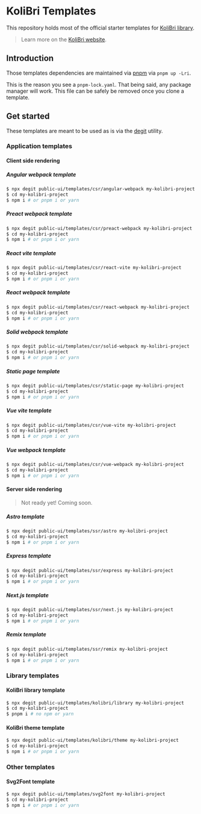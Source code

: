 <!-- <p>
  <img width="100%" src="https://raw.githubusercontent.com/public-ui/templates/master/banner.png" alt="Solid Vite Templates">
</p> -->

# KoliBri Templates

This repository holds most of the official starter templates for [KoliBri library](https://github.com/public-ui/kolibri).

> Learn more on the [KoliBri website](https://public-ui.github.io/en/).

## Introduction

Those templates dependencies are maintained via [pnpm](https://pnpm.io) via `pnpm up -Lri`.

This is the reason you see a `pnpm-lock.yaml`. That being said, any package manager will work. This file can be safely be removed once you clone a template.

## Get started

These templates are meant to be used as is via the [degit](https://github.com/Rich-Harris/degit) utility.

### Application templates

#### Client side rendering

##### Angular webpack template

```bash
$ npx degit public-ui/templates/csr/angular-webpack my-kolibri-project
$ cd my-kolibri-project
$ npm i # or pnpm i or yarn
```

##### Preact webpack template

```bash
$ npx degit public-ui/templates/csr/preact-webpack my-kolibri-project
$ cd my-kolibri-project
$ npm i # or pnpm i or yarn
```

##### React vite template

```bash
$ npx degit public-ui/templates/csr/react-vite my-kolibri-project
$ cd my-kolibri-project
$ npm i # or pnpm i or yarn
```

##### React webpack template

```bash
$ npx degit public-ui/templates/csr/react-webpack my-kolibri-project
$ cd my-kolibri-project
$ npm i # or pnpm i or yarn
```

##### Solid webpack template

```bash
$ npx degit public-ui/templates/csr/solid-webpack my-kolibri-project
$ cd my-kolibri-project
$ npm i # or pnpm i or yarn
```

##### Static page template

```bash
$ npx degit public-ui/templates/csr/static-page my-kolibri-project
$ cd my-kolibri-project
$ npm i # or pnpm i or yarn
```

##### Vue vite template

```bash
$ npx degit public-ui/templates/csr/vue-vite my-kolibri-project
$ cd my-kolibri-project
$ npm i # or pnpm i or yarn
```

##### Vue webpack template

```bash
$ npx degit public-ui/templates/csr/vue-webpack my-kolibri-project
$ cd my-kolibri-project
$ npm i # or pnpm i or yarn
```

#### Server side rendering

> Not ready yet! Coming soon.

##### Astro template

```bash
$ npx degit public-ui/templates/ssr/astro my-kolibri-project
$ cd my-kolibri-project
$ npm i # or pnpm i or yarn
```

##### Express template

```bash
$ npx degit public-ui/templates/ssr/express my-kolibri-project
$ cd my-kolibri-project
$ npm i # or pnpm i or yarn
```

##### Next.js template

```bash
$ npx degit public-ui/templates/ssr/next.js my-kolibri-project
$ cd my-kolibri-project
$ npm i # or pnpm i or yarn
```

##### Remix template

```bash
$ npx degit public-ui/templates/ssr/remix my-kolibri-project
$ cd my-kolibri-project
$ npm i # or pnpm i or yarn
```

### Library templates

#### KoliBri library template

```bash
$ npx degit public-ui/templates/kolibri/library my-kolibri-project
$ cd my-kolibri-project
$ pnpm i # no npm or yarn
```

#### KoliBri theme template

```bash
$ npx degit public-ui/templates/kolibri/theme my-kolibri-project
$ cd my-kolibri-project
$ npm i # or pnpm i or yarn
```

### Other templates

#### Svg2Font template

```bash
$ npx degit public-ui/templates/svg2font my-kolibri-project
$ cd my-kolibri-project
$ npm i # or pnpm i or yarn
```
